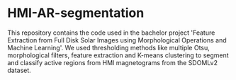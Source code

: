 # HMI-AR-segmentation
This repository contains the code used in the bachelor project 'Feature Extraction from Full Disk Solar Images using Morphological Operations and Machine Learning'.
We used thresholding methods like multiple Otsu, morphological filters, feature extraction and K-means clustering to segment and classify active regions from HMI magnetograms from the SDOMLv2 dataset.
